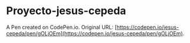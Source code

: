 # Proyecto-jesus-cepeda

A Pen created on CodePen.io. Original URL: [https://codepen.io/jesus-cepeda/pen/gOLjOEm](https://codepen.io/jesus-cepeda/pen/gOLjOEm).


